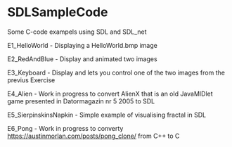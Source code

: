 # SDLSampleCode
Some C-code exampels using SDL and SDL_net 

E1_HelloWorld - Displaying a HelloWorld.bmp image

E2_RedAndBlue - Display and animated two images 

E3_Keyboard - Display and lets you control one of the two images from the previus Exercise

E4_Alien - Work in progress to convert AlienX that is an old JavaMIDlet game presented in Datormagazin nr 5 2005 to SDL

E5_SierpinskinsNapkin - Simple example of visualising fractal in SDL

E6_Pong - Work in progress to converty https://austinmorlan.com/posts/pong_clone/ from C++ to C 
